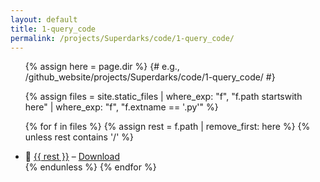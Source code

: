 ```yaml
---
layout: default
title: 1-query_code
permalink: /projects/Superdarks/code/1-query_code/
---
```


<ul>
{% assign here = page.dir %} {# e.g., /github_website/projects/Superdarks/code/1-query_code/ #}

{% assign files = site.static_files
  | where_exp: "f", "f.path startswith here"
  | where_exp: "f", "f.extname == '.py'" %}

{% for f in files %}
  {% assign rest = f.path | remove_first: here %}
  {% unless rest contains '/' %}
    <li>
      📄 <a href="{{ f.path | relative_url }}" target="_blank">{{ rest }}</a>
      – <a href="{{ f.path | relative_url }}" download>Download</a>
    </li>
  {% endunless %}
{% endfor %}
</ul>
